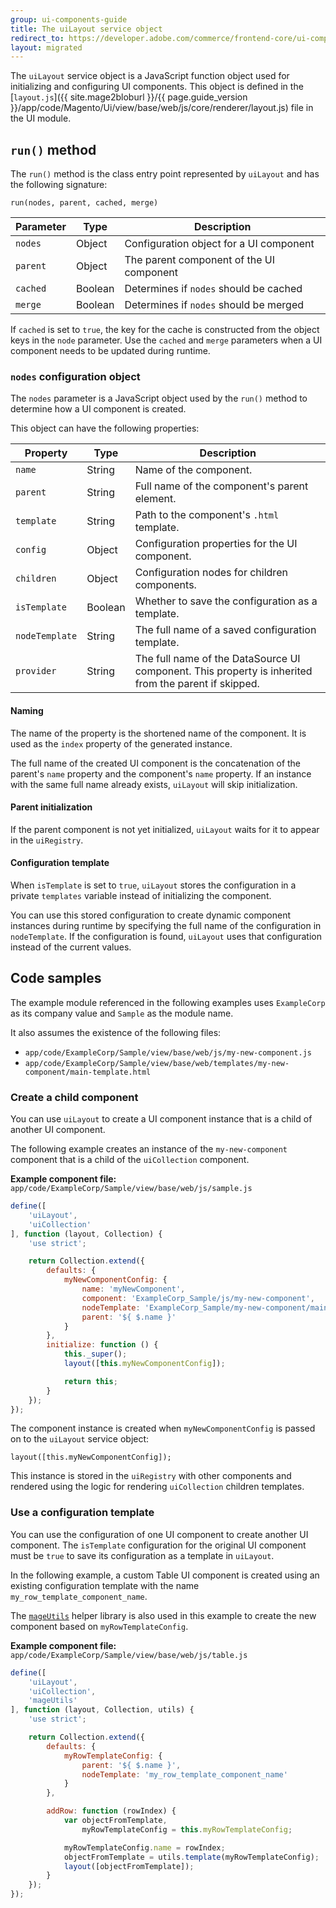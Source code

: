 ```yaml
---
group: ui-components-guide
title: The uiLayout service object
redirect_to: https://developer.adobe.com/commerce/frontend-core/ui-components/concepts/layout/
layout: migrated
---
```


The `uiLayout` service object is a JavaScript function object used for initializing and configuring UI components.
This object is defined in the [`layout.js`]({{ site.mage2bloburl }}/{{ page.guide_version }}/app/code/Magento/Ui/view/base/web/js/core/renderer/layout.js) file in the UI module.

## `run()` method

The `run()` method is the class entry point represented by `uiLayout` and has the following signature:

`run(nodes, parent, cached, merge)`

| Parameter | Type    | Description                              |
| --------- | ------- | ---------------------------------------- |
| `nodes`   | Object  | Configuration object for a UI component  |
| `parent`  | Object  | The parent component of the UI component |
| `cached`  | Boolean | Determines if `nodes` should be cached   |
| `merge`   | Boolean | Determines if `nodes` should be merged   |

If `cached` is set to `true`, the key for the cache is constructed from the object keys in the `node` parameter.
Use the `cached` and `merge` parameters when a UI component needs to be updated during runtime.

### `nodes` configuration object

The `nodes` parameter is a JavaScript object used by the `run()` method to determine how a UI component is created.

This object can have the following properties:

| Property       | Type    | Description                                                                                          |
| -------------- | ------- | ---------------------------------------------------------------------------------------------------- |
| `name`         | String  | Name of the component.                                                                               |
| `parent`       | String  | Full name of the component's parent element.                                                         |
| `template`     | String  | Path to the component's `.html` template.                                                            |
| `config`       | Object  | Configuration properties for the UI component.                                                       |
| `children`     | Object  | Configuration nodes for children components.                                                         |
| `isTemplate`   | Boolean | Whether to save the configuration as a template.                                                     |
| `nodeTemplate` | String  | The full name of a saved configuration template.                                                     |
| `provider`     | String  | The full name of the DataSource UI component. This property is inherited from the parent if skipped. |

#### Naming

The name of the property is the shortened name of the component.
It is used as the `index` property of the generated instance.

The full name of the created UI component is the concatenation of the parent's `name` property and the component's `name` property.
If an instance with the same full name already exists, `uiLayout` will skip initialization.

#### Parent initialization

If the parent component is not yet initialized, `uiLayout` waits for it to appear in the `uiRegistry`.

#### Configuration template

When `isTemplate` is set to `true`, `uiLayout` stores the configuration in a private `templates` variable instead of initializing the component.

You can use this stored configuration to create dynamic component instances during runtime by specifying the full name of the configuration in `nodeTemplate`.
If the configuration is found, `uiLayout` uses that configuration instead of the current values.

## Code samples

The example module referenced in the following examples uses `ExampleCorp` as its company value and `Sample` as the module name.

It also assumes the existence of the following files:

*  `app/code/ExampleCorp/Sample/view/base/web/js/my-new-component.js`
*  `app/code/ExampleCorp/Sample/view/base/web/templates/my-new-component/main-template.html`

### Create a child component

You can use `uiLayout` to create a UI component instance that is a child of another UI component.

The following example creates an instance of the `my-new-component` component that is a child of the `uiCollection` component.

**Example component file:** `app/code/ExampleCorp/Sample/view/base/web/js/sample.js`

``` js
define([
    'uiLayout',
    'uiCollection'
], function (layout, Collection) {
    'use strict';

    return Collection.extend({
        defaults: {
            myNewComponentConfig: {
                name: 'myNewComponent',
                component: 'ExampleCorp_Sample/js/my-new-component',
                nodeTemplate: 'ExampleCorp_Sample/my-new-component/main-template',
                parent: '${ $.name }'
            }
        },
        initialize: function () {
            this._super();
            layout([this.myNewComponentConfig]);

            return this;
        }
    });
});
```

The component instance is created when `myNewComponentConfig` is passed on to the `uiLayout` service object:

`layout([this.myNewComponentConfig]);`

This instance is stored in the `uiRegistry` with other components and rendered using the logic for rendering `uiCollection` children templates.

### Use a configuration template

You can use the configuration of one UI component to create another UI component.
The `isTemplate` configuration for the original UI component must be `true` to save its configuration as a template in `uiLayout`.

In the following example, a custom Table UI component is created using an existing configuration template with the name `my_row_template_component_name`.

The [`mageUtils`](https://github.com/magento/magento2/tree/2.3/lib/web/mage/utils) helper library is also used in this example to create the new component based on `myRowTemplateConfig`.

**Example component file:** `app/code/ExampleCorp/Sample/view/base/web/js/table.js`

``` js
define([
    'uiLayout',
    'uiCollection',
    'mageUtils'
], function (layout, Collection, utils) {
    'use strict';

    return Collection.extend({
        defaults: {
            myRowTemplateConfig: {
                parent: '${ $.name }',
                nodeTemplate: 'my_row_template_component_name'
            }
        },

        addRow: function (rowIndex) {
            var objectFromTemplate,
                myRowTemplateConfig = this.myRowTemplateConfig;

            myRowTemplateConfig.name = rowIndex;
            objectFromTemplate = utils.template(myRowTemplateConfig);
            layout([objectFromTemplate]);
        }
    });
});
```
